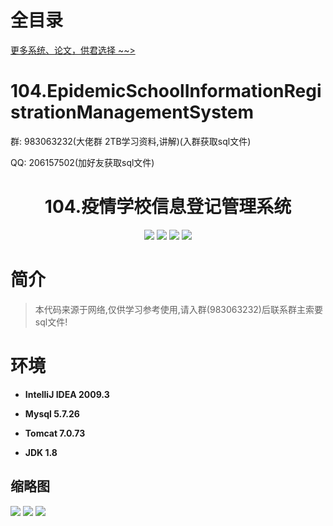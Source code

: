# 全目录

[更多系统、论文，供君选择 ~~>](https://www.bitwise.net.cn)
# 104.EpidemicSchoolInformationRegistrationManagementSystem

<p>群: 983063232(大佬群 2TB学习资料,讲解)(入群获取sql文件)</p>
<p>QQ: 206157502(加好友获取sql文件)</p>

<p><h1 align="center">104.疫情学校信息登记管理系统</h1></p>


<p align="center">
	<img src="https://img.shields.io/badge/jdk-1.8-orange.svg"/>
    <img src="https://img.shields.io/badge/spring-5.x-lightgrey.svg"/>
    <img src="https://img.shields.io/badge/springmvc-3.x-blue.svg"/>
    <img src="https://img.shields.io/badge/mybatis-3.x-yellow.svg"/>
</p>

# 简介


> 本代码来源于网络,仅供学习参考使用,请入群(983063232)后联系群主索要sql文件!



# 环境

- <b>IntelliJ IDEA 2009.3</b>

- <b>Mysql 5.7.26</b>

- <b>Tomcat 7.0.73</b>

- <b>JDK 1.8</b>




## 缩略图

![](https://bitwise.oss-cn-heyuan.aliyuncs.com/2024/9/10/54a56c2e-447e-4980-b4ae-00c3dd68464e.png)
![](https://bitwise.oss-cn-heyuan.aliyuncs.com/2024/9/10/266ef555-7a95-45ad-9e62-ef65537643fe.png)
![](https://bitwise.oss-cn-heyuan.aliyuncs.com/2024/9/10/7ca1e34f-ba67-4550-b5da-a1fedc7b50b6.png)


